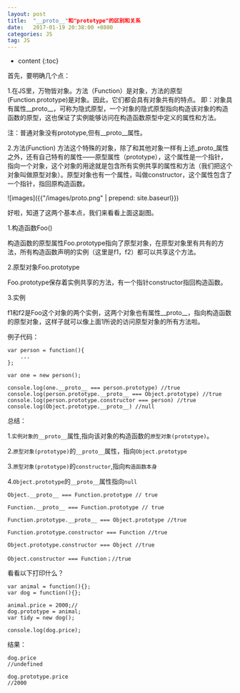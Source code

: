 ```yaml
---
layout: post
title:  "__proto__"和"prototype"的区别和关系
date:   2017-01-19 20:38:00 +0800
categories: JS
tag: JS
---
```


* content
{:toc}

首先，要明确几个点：

1.在JS里，万物皆对象。方法（Function）是对象，方法的原型(Function.prototype)是对象。因此，它们都会具有对象共有的特点。
即：对象具有属性__proto__，可称为隐式原型，一个对象的隐式原型指向构造该对象的构造函数的原型，这也保证了实例能够访问在构造函数原型中定义的属性和方法。

注：普通对象没有prototype,但有__proto__属性。

2.方法(Function)
方法这个特殊的对象，除了和其他对象一样有上述_proto_属性之外，还有自己特有的属性——原型属性（prototype），这个属性是一个指针，指向一个对象，这个对象的用途就是包含所有实例共享的属性和方法（我们把这个对象叫做原型对象）。原型对象也有一个属性，叫做constructor，这个属性包含了一个指针，指回原构造函数。

![images]({{"/images/proto.png" | prepend: site.baseurl}})

好啦，知道了这两个基本点，我们来看看上面这副图。

1.构造函数Foo()

构造函数的原型属性Foo.prototype指向了原型对象，在原型对象里有共有的方法，所有构造函数声明的实例（这里是f1，f2）都可以共享这个方法。

2.原型对象Foo.prototype

Foo.prototype保存着实例共享的方法，有一个指针constructor指回构造函数。

3.实例

f1和f2是Foo这个对象的两个实例，这两个对象也有属性__proto__，指向构造函数的原型对象，这样子就可以像上面1所说的访问原型对象的所有方法啦。

例子代码：

```
var person = function(){
	...
};

var one = new person();

console.log(one.__proto__ === person.prototype) //true
console.log(person.prototype.__proto__ === Object.prototype) //true
console.log(person.prototype.constructor === person) //true
console.log(Object.prototype.__proto__) //null
```

总结：

1.`实例对象的__proto__`属性,指向该对象的构造函数的`原型对象(prototype)`。

2.`原型对象(prototype)`的`__proto__`属性，指向`Object.prototype`

3.`原型对象(prototype)`的`constructor`,指向`构造函数本身`

4.`Object.prototype`的`__proto__`属性指向`null`

```
Object.__proto__ === Function.prototype // true

Function.__proto__ === Function.prototype // true

Function.prototype.__proto__ === Object.prototype //true

Function.prototype.constructor === Function //true

Object.prototype.constructor === Object //true

Object.constructor === Function；//true 
```

看看以下打印什么？

```
var animal = function(){};
var dog = function(){};

animal.price = 2000;//
dog.prototype = animal;
var tidy = new dog();

console.log(dog.price);
```

结果：

```
dog.price
//undefined

dog.prototype.price
//2000
```